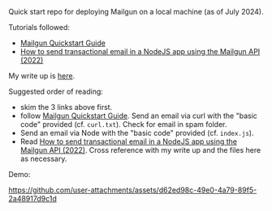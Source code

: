 Quick start repo for deploying Mailgun on a local machine (as of July 2024).

Tutorials followed:

- [Mailgun Quickstart Guide](https://documentation.mailgun.com/docs/mailgun/quickstart-guide/quickstart/)
- [How to send transactional email in a NodeJS app using the Mailgun API (2022)](https://www.mailgun.com/blog/email/how-to-send-transactional-email-in-a-nodejs-app-using-the-mailgun-api/)


My write up is [here](https://3willows.github.io/2024-07-19-mailgun-local-quickstart/).

Suggested order of reading:

- skim the 3 links above first.
- follow [Mailgun Quickstart Guide](https://documentation.mailgun.com/docs/mailgun/quickstart-guide/quickstart/).  Send an email via curl with the "basic code" provided (cf. ```curl.txt```).  Check for email in spam folder.
- Send an email via Node  with the "basic code" provided (cf. ```index.js```).
- Read [How to send transactional email in a NodeJS app using the Mailgun API (2022)](https://www.mailgun.com/blog/email/how-to-send-transactional-email-in-a-nodejs-app-using-the-mailgun-api/).  Cross reference with my write up and the files here as necessary.

Demo:

https://github.com/user-attachments/assets/d62ed98c-49e0-4a79-89f5-2a48917d9c1d



